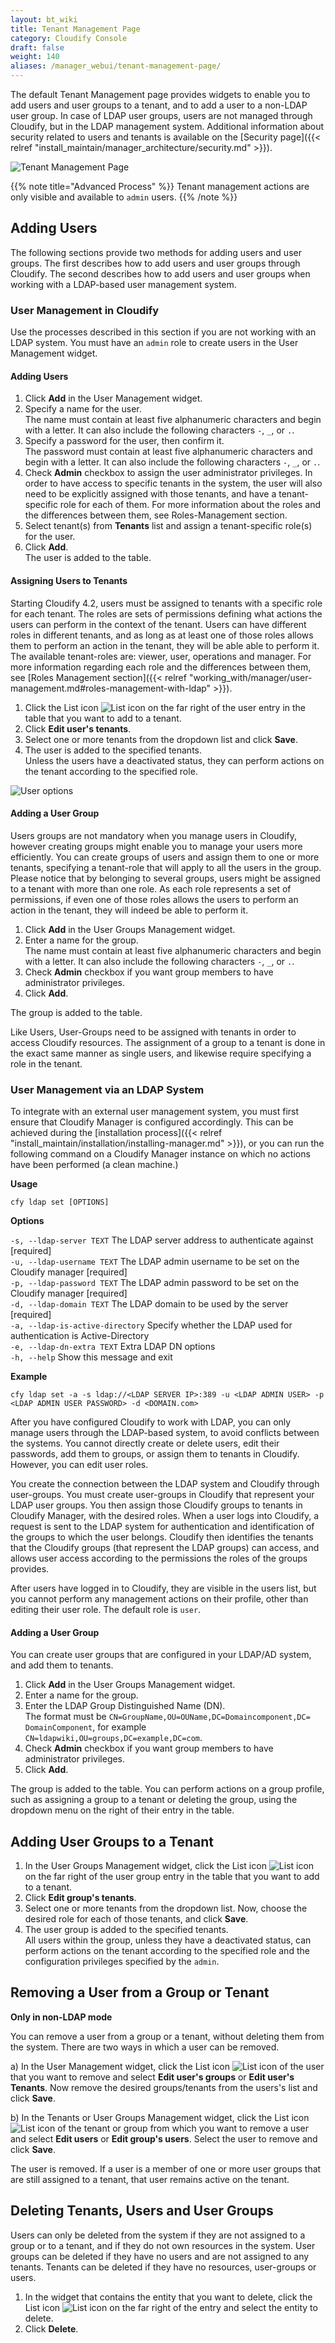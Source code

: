 ```yaml
---
layout: bt_wiki
title: Tenant Management Page
category: Cloudify Console
draft: false
weight: 140
aliases: /manager_webui/tenant-management-page/
---
```


The default Tenant Management page provides widgets to enable you to add users and user groups to a tenant, and to add a user to a non-LDAP user group. In case of LDAP user groups, users are not managed through Cloudify, but in the LDAP management system. Additional information about security related to users and tenants is available on the [Security page]({{< relref "install_maintain/manager_architecture/security.md" >}}).

![Tenant Management Page]( /images/ui/tenantMgmtPage/tenant-mgmt-page.png )

{{% note title="Advanced Process" %}}
Tenant management actions are only visible and available to `admin` users.
{{% /note %}}


## Adding Users

The following sections provide two methods for adding users and user groups. The first describes how to add users and user groups through Cloudify. The second describes how to add users and user groups when working with a LDAP-based user management system.


### User Management in Cloudify

Use the processes described in this section if you are not working with an LDAP system. You must have an `admin` role to create users in the User Management widget.

#### Adding Users

1. Click **Add** in the User Management widget.
2. Specify a name for the user.   
   The name must contain at least five alphanumeric characters and begin with a letter. It can also include the following characters `-`, `_`, or `.`.
3. Specify a password for the user, then confirm it.   
   The password must contain at least five alphanumeric characters and begin with a letter. It can also include the following characters `-`, `_`, or `.`.
4. Check **Admin** checkbox to assign the user administrator privileges. In order to have access to specific tenants in the system, the user will also need to be explicitly assigned with those tenants, and have a tenant-specific role for each of them. For more information about the roles and the differences between them, see Roles-Management section.
5. Select tenant(s) from **Tenants** list and assign a tenant-specific role(s) for the user.
6. Click **Add**.   
   The user is added to the table.


#### Assigning Users to Tenants

Starting Cloudify 4.2, users must be assigned to tenants with a specific role for each tenant. The roles are sets of permissions defining what actions the users can perform in the context of the tenant. Users can have different roles in different tenants, and as long as at least one of those roles allows them to perform an action in the tenant, they will be able able to perform it. The available tenant-roles are: viewer, user, operations and manager. For more information regarding each role and the differences between them, see [Roles Management section]({{< relref "working_with/manager/user-management.md#roles-management-with-ldap" >}}).

1. Click the List icon ![List icon]( /images/ui/icons/list-icon.png ) on the far right of the user entry in the table that you want to add to a tenant.
2. Click **Edit user's tenants**.
3. Select one or more tenants from the dropdown list and click **Save**.
4. The user is added to the specified tenants.   
   Unless the users have a deactivated status, they can perform actions on the tenant according to the specified role.

![User options]( /images/ui/tenantMgmtPage/tenant_role.png )

#### Adding a User Group

Users groups are not mandatory when you manage users in Cloudify, however creating groups might enable you to manage your users more efficiently. You can create groups of users and assign them to one or more tenants, specifying a tenant-role that will apply to all the users in the group.
Please notice that by belonging to several groups, users might be assigned to a tenant with more than one role. As each role represents a set of permissions, if even one of those roles allows the users to perform an action in the tenant, they will indeed be able to perform it.

1. Click **Add** in the User Groups Management widget.
2. Enter a name for the group.   
   The name must contain at least five alphanumeric characters and begin with a letter. It can also include the following characters `-`, `_`, or `.`.
3. Check **Admin** checkbox if you want group members to have administrator privileges.
4. Click **Add**.

The group is added to the table.

Like Users, User-Groups need to be assigned with tenants in order to access Cloudify resources. The assignment of a group to a tenant is done in the exact same manner as single users, and likewise require specifying a role in the tenant.


### User Management via an LDAP System

To integrate with an external user management system, you must first ensure that Cloudify Manager is configured accordingly. This can be achieved during the [installation process]({{< relref "install_maintain/installation/installing-manager.md" >}}), or you can run the following command on a Cloudify Manager instance on which no actions have been performed (a clean machine.)

**Usage**

```cfy ldap set [OPTIONS]```

**Options**

```-s, --ldap-server TEXT```          The LDAP server address to authenticate against  [required]<br>
```-u, --ldap-username TEXT```        The LDAP admin username to be set on the Cloudify manager  [required]<br>
```-p, --ldap-password TEXT```        The LDAP admin password to be set on the Cloudify manager  [required]<br>
```-d, --ldap-domain TEXT```          The LDAP domain to be used by the server [required]<br>
```-a, --ldap-is-active-directory```  Specify whether the LDAP used for authentication is Active-Directory<br>
```-e, --ldap-dn-extra TEXT```        Extra LDAP DN options<br>
```-h, --help```                      Show this message and exit<br>


**Example**

```cfy ldap set -a -s ldap://<LDAP SERVER IP>:389 -u <LDAP ADMIN USER> -p <LDAP ADMIN USER PASSWORD> -d <DOMAIN.com>```

After you have configured Cloudify to work with LDAP, you can only manage users through the LDAP-based system, to avoid conflicts between the systems. You cannot directly create or delete users, edit their passwords, add them to groups, or assign them to tenants in Cloudify. However, you can edit user roles.

You create the connection between the LDAP system and Cloudify through user-groups. You must create user-groups in Cloudify that represent your LDAP user groups. You then assign those Cloudify groups to tenants in Cloudify Manager, with the desired roles. When a user logs into Cloudify, a request is sent to the LDAP system for authentication and identification of the groups to which the user belongs. Cloudify then identifies the tenants that the Cloudify groups (that represent the LDAP groups) can access, and allows user access according to the permissions the roles of the groups provides.

After users have logged in to Cloudify, they are visible in the users list, but you cannot perform any management actions on their profile, other than editing their user role. The default role is `user`.


#### Adding a User Group

You can create user groups that are configured in your LDAP/AD system, and add them to tenants.

1. Click **Add** in the User Groups Management widget.
2. Enter a name for the group.
3. Enter the LDAP Group Distinguished Name (DN).   
   The format must be `CN=GroupName,OU=OUName,DC=Domaincomponent,DC= DomainComponent`, for example `CN=ldapwiki,OU=groups,DC=example,DC=com`.
4. Check **Admin** checkbox if you want group members to have administrator privileges.
5. Click **Add**.

The group is added to the table. You can perform actions on a group profile, such as assigning a group to a tenant or deleting the group,  using the dropdown menu on the right of their entry in the table.


## Adding User Groups to a Tenant

1. In the User Groups Management widget, click the List icon ![List icon]( /images/ui/icons/list-icon.png ) on the far right of the user group entry in the table that you want to add to a tenant.
2. Click **Edit group's tenants**.
3. Select one or more tenants from the dropdown list. Now, choose the desired role for each of those tenants, and click **Save**.
4. The user group is added to the specified tenants.   
   All users within the group, unless they have a deactivated status, can perform actions on the tenant according to the specified role and the configuration privileges specified by the `admin`.


## Removing a User from a Group or Tenant
**Only in non-LDAP mode**

You can remove a user from a group or a tenant, without deleting them from the system. There are two ways in which a user can be removed.

a) In the User Management widget, click the List icon ![List icon]( /images/ui/icons/list-icon.png ) of the user that you want to remove and select **Edit user's groups** or **Edit user's Tenants**. Now remove the desired groups/tenants from the users's list and click **Save**.

b) In the Tenants or User Groups Management widget, click the List icon ![List icon]( /images/ui/icons/list-icon.png ) of the tenant or group from which you want to remove a user and select **Edit users** or **Edit group's users**. Select the user to remove and click **Save**.


The user is removed. If a user is a member of one or more user groups that are still assigned to a tenant, that user remains active on the tenant.

## Deleting Tenants, Users and User Groups

Users can only be deleted from the system if they are not assigned to a group or to a tenant, and if they do not own resources in the system. User groups can be deleted if they have no users and are not assigned to any tenants. Tenants can be deleted if they have no resources, user-groups or users.

1. In the widget that contains the entity that you want to delete, click the List icon ![List icon]( /images/ui/icons/list-icon.png ) on the far right of the entry and select the entity to delete.
2. Click **Delete**.   
